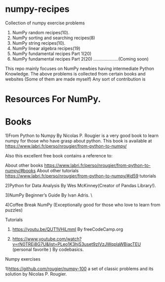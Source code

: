 # numpy-recipes
Collection of numpy exercise problems
1) NumPy random recipes(10).
2) NumPy sorting and searching recipes(8)
3) NumPy string recipes(10).
4) NumPy linear algebra recipes(19)
5) NumPy fundamental recipes Part 1(20)
6) NumPy fundamental recipes Part 2(20) 
....................(Coming soon)

This repo mainly focuses on NumPy newbies having intermediate Python Knowledge. The above problems is collected from certain books and websites (Some of them are made myself)
Any sort of contribution is 
# Resources For NumPy.
# Books

1)From Python to Numpy By Nicolas P. Rougier is a very good book to learn numpy for those who have grasp about python.
 This book is available at https://www.labri.fr/perso/nrougier/from-python-to-numpy/
 
 Also this excellent free book contains a reference to:

 About other books https://www.labri.fr/perso/nrougier/from-python-to-numpy/#books 
 About other tutorials https://www.labri.fr/perso/nrougier/from-python-to-numpy/#id59 tutorials

2)Python for Data Analysis By Wes McKinney(Creator of Pandas Library!).

3)NumPy Beginner’s Guide By Ivan Adris. \

4)Coffee Break NumPy (Exceptionally good for those who love to learn from puzzles)

Tutorials

1) https://youtu.be/QUT1VHiLmmI By freeCodeCamp.org

2) https://www.youtube.com/watch?v=rN0TREj8G7U&list=PLeo1K3hjS3uset9zIVzJWqplaWBiacTEU (personal favorite ) By codebasics.
 
Numpy exercises

1)https://github.com/rougier/numpy-100 a set of classic problems and its solution by Nicolas P. Rougier.

